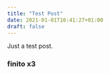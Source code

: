 ```yaml
---
title: "Test Post"
date: 2021-01-01T16:41:27+01:00
draft: false
---
```


Just a test post.

### finito x3
